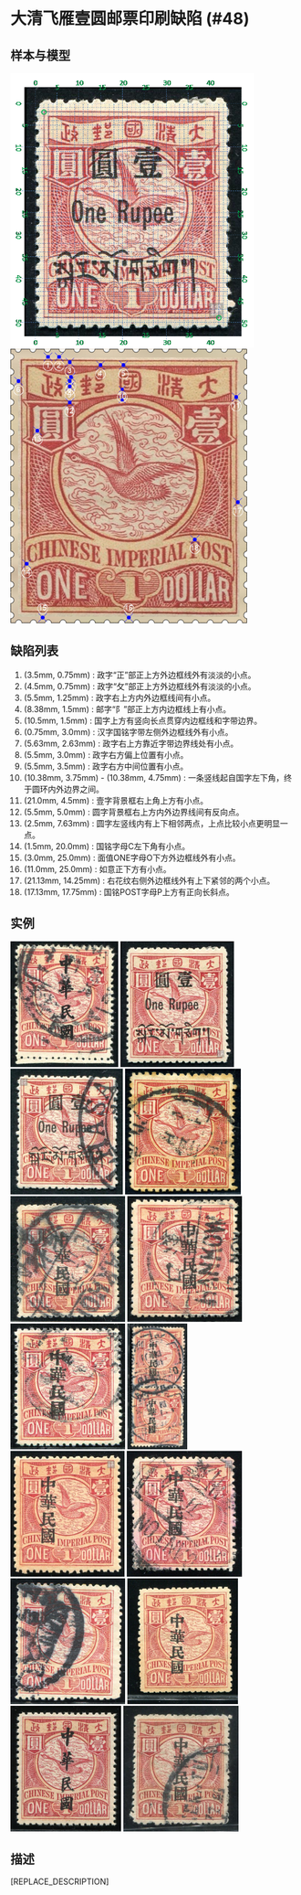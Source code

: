 # 大清飞雁壹圆邮票印刷缺陷 (#48)

## 样本与模型
<img src="sampling.png" height=480/> <img src="model.png" height=480/>

## 缺陷列表
1. (3.5mm, 0.75mm) :  政字“正”部正上方外边框线外有淡淡的小点。
1. (4.5mm, 0.75mm) :  政字“攵”部正上方外边框线外有淡淡的小点。
1. (5.5mm, 1.25mm) :  政字右上方内外边框线间有小点。
1. (8.38mm, 1.5mm) :  邮字“阝”部正上方内边框线上有小点。
1. (10.5mm, 1.5mm) :  国字上方有竖向长点贯穿内边框线和字带边界。
1. (0.75mm, 3.0mm) :  汉字国铭字带左侧外边框线外有小点。
1. (5.63mm, 2.63mm) :  政字右上方靠近字带边界线处有小点。
1. (5.5mm, 3.0mm) :  政字右方偏上位置有小点。
1. (5.5mm, 3.5mm) :  政字右方中间位置有小点。
1. (10.38mm, 3.75mm) - (10.38mm, 4.75mm) :  一条竖线起自国字左下角，终于圆环内外边界之间。
1. (21.0mm, 4.5mm) :  壹字背景框右上角上方有小点。
1. (5.5mm, 5.0mm) :  圆字背景框右上方内外边界线间有反向点。
1. (2.5mm, 7.63mm) :  圆字左竖线内有上下相邻两点，上点比较小点更明显一点。
1. (1.5mm, 20.0mm) :  国铭字母C左下角有小点。
1. (3.0mm, 25.0mm) :  面值ONE字母O下方外边框线外有小点。
1. (11.0mm, 25.0mm) :  如意正下方有小点。
1. (21.13mm, 14.25mm) :  右花纹右侧外边框线外有上下紧邻的两个小点。
1. (17.13mm, 17.75mm) :  国铭POST字母P上方有正向长斜点。


## 实例
<img src="156654035A.jpg" height=220/> <img src="2012-02-18_00055603011A.jpg" height=220/> <img src="2012-04-23_00061295209A.jpg" height=220/> <img src="2012-06-10_00063470035A.jpg" height=220/> <img src="2012-07-01_00060359016A.jpg" height=220/> <img src="2012-11-06_00073095013A.jpg" height=220/> <img src="2012-11-18_00074695001A.jpg" height=220/> <img src="2013-04-13_00106058008A.jpg" height=220/> <img src="2013-12-13_00128431021A.jpg" height=220/> <img src="2014-01-14_00134586011A.jpg" height=220/> <img src="2014-05-26_00145416005A.jpg" height=220/> <img src="2015-02-01_00167656030A.jpg" height=220/> <img src="2016-02-04_00157483006A.jpg" height=220/> <img src="2016-07-11_00217837059A.jpg" height=220/> 


## 描述
[REPLACE_DESCRIPTION]
